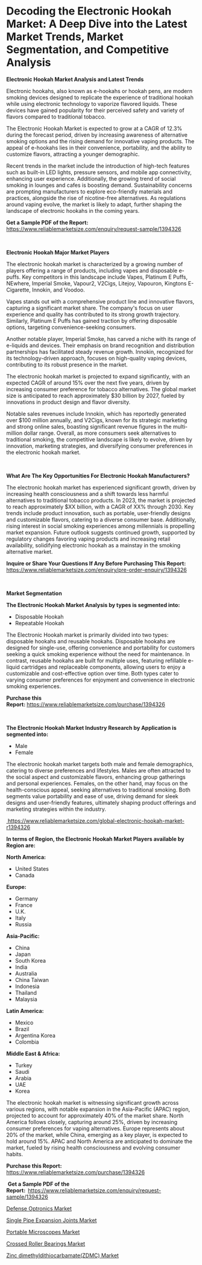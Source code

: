 <p><h1>Decoding the Electronic Hookah Market: A Deep Dive into the Latest Market Trends, Market Segmentation, and Competitive Analysis</h1></p><p><strong>Electronic Hookah Market Analysis and Latest Trends</strong></p>
<p><p>Electronic hookahs, also known as e-hookahs or hookah pens, are modern smoking devices designed to replicate the experience of traditional hookah while using electronic technology to vaporize flavored liquids. These devices have gained popularity for their perceived safety and variety of flavors compared to traditional tobacco.</p><p>The Electronic Hookah Market is expected to grow at a CAGR of 12.3% during the forecast period, driven by increasing awareness of alternative smoking options and the rising demand for innovative vaping products. The appeal of e-hookahs lies in their convenience, portability, and the ability to customize flavors, attracting a younger demographic.</p><p>Recent trends in the market include the introduction of high-tech features such as built-in LED lights, pressure sensors, and mobile app connectivity, enhancing user experience. Additionally, the growing trend of social smoking in lounges and cafes is boosting demand. Sustainability concerns are prompting manufacturers to explore eco-friendly materials and practices, alongside the rise of nicotine-free alternatives. As regulations around vaping evolve, the market is likely to adapt, further shaping the landscape of electronic hookahs in the coming years.</p></p>
<p><strong>Get a Sample PDF of the Report:&nbsp;</strong> <a href="https://www.reliablemarketsize.com/enquiry/request-sample/1394326">https://www.reliablemarketsize.com/enquiry/request-sample/1394326</a></p>
<p>&nbsp;</p>
<p><strong>Electronic Hookah Major Market Players</strong></p>
<p><p>The electronic hookah market is characterized by a growing number of players offering a range of products, including vapes and disposable e-puffs. Key competitors in this landscape include Vapes, Platinum E Puffs, NEwhere, Imperial Smoke, Vapour2, V2Cigs, Litejoy, Vapouron, Kingtons E-Cigarette, Innokin, and Voodoo.</p><p>Vapes stands out with a comprehensive product line and innovative flavors, capturing a significant market share. The company's focus on user experience and quality has contributed to its strong growth trajectory. Similarly, Platinum E Puffs has gained traction by offering disposable options, targeting convenience-seeking consumers. </p><p>Another notable player, Imperial Smoke, has carved a niche with its range of e-liquids and devices. Their emphasis on brand recognition and distribution partnerships has facilitated steady revenue growth. Innokin, recognized for its technology-driven approach, focuses on high-quality vaping devices, contributing to its robust presence in the market.</p><p>The electronic hookah market is projected to expand significantly, with an expected CAGR of around 15% over the next five years, driven by increasing consumer preference for tobacco alternatives. The global market size is anticipated to reach approximately $30 billion by 2027, fueled by innovations in product design and flavor diversity.</p><p>Notable sales revenues include Innokin, which has reportedly generated over $100 million annually, and V2Cigs, known for its strategic marketing and strong online sales, boasting significant revenue figures in the multi-million dollar range. Overall, as more consumers seek alternatives to traditional smoking, the competitive landscape is likely to evolve, driven by innovation, marketing strategies, and diversifying consumer preferences in the electronic hookah market.</p></p>
<p>&nbsp;</p>
<p><strong>What Are The Key Opportunities For Electronic Hookah Manufacturers?</strong></p>
<p><p>The electronic hookah market has experienced significant growth, driven by increasing health consciousness and a shift towards less harmful alternatives to traditional tobacco products. In 2023, the market is projected to reach approximately $XX billion, with a CAGR of XX% through 2030. Key trends include product innovation, such as portable, user-friendly designs and customizable flavors, catering to a diverse consumer base. Additionally, rising interest in social smoking experiences among millennials is propelling market expansion. Future outlook suggests continued growth, supported by regulatory changes favoring vaping products and increasing retail availability, solidifying electronic hookah as a mainstay in the smoking alternative market.</p></p>
<p><strong>Inquire or Share Your Questions If Any Before Purchasing This Report:</strong> <a href="https://www.reliablemarketsize.com/enquiry/pre-order-enquiry/1394326">https://www.reliablemarketsize.com/enquiry/pre-order-enquiry/1394326</a></p>
<p>&nbsp;</p>
<p><strong>Market Segmentation</strong></p>
<p><strong>The Electronic Hookah Market Analysis by types is segmented into:</strong></p>
<p><ul><li>Disposable Hookah</li><li>Repeatable Hookah</li></ul></p>
<p><p>The Electronic Hookah market is primarily divided into two types: disposable hookahs and reusable hookahs. Disposable hookahs are designed for single-use, offering convenience and portability for customers seeking a quick smoking experience without the need for maintenance. In contrast, reusable hookahs are built for multiple uses, featuring refillable e-liquid cartridges and replaceable components, allowing users to enjoy a customizable and cost-effective option over time. Both types cater to varying consumer preferences for enjoyment and convenience in electronic smoking experiences.</p></p>
<p><strong>Purchase this Report:&nbsp;</strong><a href="https://www.reliablemarketsize.com/purchase/1394326">https://www.reliablemarketsize.com/purchase/1394326</a></p>
<p>&nbsp;</p>
<p><strong>The Electronic Hookah Market Industry Research by Application is segmented into:</strong></p>
<p><ul><li>Male</li><li>Female</li></ul></p>
<p><p>The electronic hookah market targets both male and female demographics, catering to diverse preferences and lifestyles. Males are often attracted to the social aspect and customizable flavors, enhancing group gatherings and personal experiences. Females, on the other hand, may focus on the health-conscious appeal, seeking alternatives to traditional smoking. Both segments value portability and ease of use, driving demand for sleek designs and user-friendly features, ultimately shaping product offerings and marketing strategies within the industry.</p></p>
<p><a href="https://www.reliablemarketsize.com/global-electronic-hookah-market-r1394326">&nbsp;https://www.reliablemarketsize.com/global-electronic-hookah-market-r1394326</a></p>
<p><strong>In terms of Region, the Electronic Hookah Market Players available by Region are:</strong></p>
<p>
    <p> <strong> North America: </strong>
        <ul>
            <li>United States</li>
            <li>Canada</li>
        </ul>
        </p> 
    <p> <strong> Europe: </strong>
        <ul>
            <li>Germany</li>
            <li>France</li>
            <li>U.K.</li>
            <li>Italy</li>
            <li>Russia</li>
        </ul>
        </p> 
    <p> <strong> Asia-Pacific: </strong>
        <ul>
            <li>China</li>
            <li>Japan</li>
            <li>South Korea</li>
            <li>India</li>
            <li>Australia</li>
            <li>China Taiwan</li>
            <li>Indonesia</li>
            <li>Thailand</li>
            <li>Malaysia</li>
        </ul>
        </p> 
    <p> <strong> Latin America: </strong>
        <ul>
            <li>Mexico</li>
            <li>Brazil</li>
            <li>Argentina Korea</li>
            <li>Colombia</li>
        </ul>
        </p> 
    <p> <strong> Middle East & Africa: </strong>
        <ul>
            <li>Turkey</li>
            <li>Saudi</li>
            <li>Arabia</li>
            <li>UAE</li>
            <li>Korea</li>
        </ul>
    </p>
    </p>
<p><p>The electronic hookah market is witnessing significant growth across various regions, with notable expansion in the Asia-Pacific (APAC) region, projected to account for approximately 40% of the market share. North America follows closely, capturing around 25%, driven by increasing consumer preferences for vaping alternatives. Europe represents about 20% of the market, while China, emerging as a key player, is expected to hold around 15%. APAC and North America are anticipated to dominate the market, fueled by rising health consciousness and evolving consumer habits.</p></p>
<p><strong>Purchase this Report: </strong><a href="https://www.reliablemarketsize.com/purchase/1394326">https://www.reliablemarketsize.com/purchase/1394326</a></p>
<p>&nbsp;<strong>Get a Sample PDF of the Report:&nbsp;&nbsp;</strong><a href="https://www.reliablemarketsize.com/enquiry/request-sample/1394326">https://www.reliablemarketsize.com/enquiry/request-sample/1394326</a></p>
<p><strong></strong></p>
<p><p><a href="https://www.linkedin.com/pulse/defense-optronics-market-insights-product-type-application-5ejkf?trackingId=rUuGm9PnTM6ZpVJJWZjacg%3D%3D">Defense Optronics Market</a></p><p><a href="https://issuu.com/reportprime-2/docs/single-pipe-expansion-joints-market_e5125559257453">Single Pipe Expansion Joints Market</a></p><p><a href="https://www.linkedin.com/pulse/insights-portable-microscopes-industry-market-financial-status-radbf?trackingId=JMFqZwC4SSKMsuU97vt0kg%3D%3D">Portable Microscopes Market</a></p><p><a href="https://www.linkedin.com/pulse/crossed-roller-bearings-market-trends-analysis-opportunities-4ohzf?trackingId=5w1Jc96STieqHQp911%2B2tQ%3D%3D">Crossed Roller Bearings Market</a></p><p><a href="https://issuu.com/reportprime-2/docs/zinc-dimethyldithiocarbamatezdmc-ma_2bce28c49956a3">Zinc dimethyldithiocarbamate(ZDMC) Market</a></p></p>